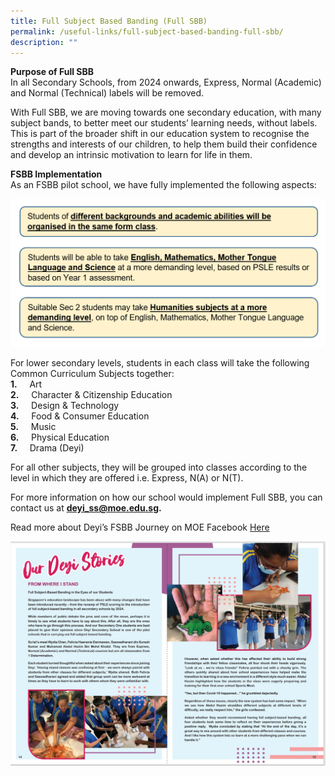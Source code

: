 ```yaml
---
title: Full Subject Based Banding (Full SBB)
permalink: /useful-links/full-subject-based-banding-full-sbb/
description: ""
---
```

**Purpose of Full SBB** <br>
In all Secondary Schools, from 2024 onwards, Express, Normal (Academic) and Normal (Technical) labels will be removed.  
  
With Full SBB, we are moving towards one secondary education, with many subject bands, to better meet our students’ learning needs, without labels. This is part of the broader shift in our education system to recognise the strengths and interests of our children, to help them build their confidence and develop an intrinsic motivation to learn for life in them.  

**FSBB Implementation** <br>
As an FSBB pilot school, we have fully implemented the following aspects:

![](/images/FSBB%20Text.png)

For lower secondary levels, students in each class will take the following Common Curriculum Subjects together:  
**1.**     Art  
**2.**     Character & Citizenship Education  
**3.**     Design & Technology  
**4.**     Food & Consumer Education  
**5.**     Music  
**6.**     Physical Education  
**7.**     Drama (Deyi)

For all other subjects, they will be grouped into classes according to the level in which they are offered i.e. Express, N(A) or N(T).  

For more information on how our school would implement Full SBB, you can contact us at **deyi_ss@moe.edu.sg.**

Read more about Deyi’s FSBB Journey on MOE Facebook [Here](https://www.facebook.com/6788957003/posts/10160301478897004/?d=n)

![](/images/FSBB%20PicLatest25May21.jpg)